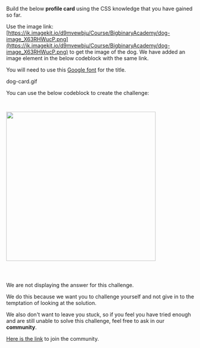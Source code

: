 Build the below **profile card** using the
CSS knowledge that you have gained
so far.

Use the image link: [https://ik.imagekit.io/d9mvewbju/Course/BigbinaryAcademy/dog-image_X63RHWucP.png](https://ik.imagekit.io/d9mvewbju/Course/BigbinaryAcademy/dog-image_X63RHWucP.png) to get the image of the dog. We have added an image element in the below codeblock with the same link.

You will need to use this [Google font](https://fonts.google.com/specimen/Lato?preview.text=Master%20Builder&preview.text_type=custom&query=lato) for the title.

<image>dog-card.gif</image>

You can use the below codeblock to create the challenge:

<codeblock language="css" type="lesson">
<code>
<panel language="html" >
<img src="https://ik.imagekit.io/d9mvewbju/Course/BigbinaryAcademy/dog-image_X63RHWucP.png" width="400">
</panel>
<panel language="css">
</panel>
</code>
</codeblock>

We are not displaying the answer for this challenge.

We do this because we want you to challenge yourself
and
not give in to the temptation of looking at the solution.

We also don't want to leave you stuck, so if you feel
you have tried enough and are still unable to solve
this challenge, feel free to ask in our **community**.

[Here is the link](https://join.slack.com/t/bigbinaryacademy/shared_invite/zt-2kj86untg-wCGh2GPBA2I3iWZk4ke~tg) to join the community.
